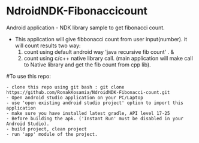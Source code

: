 # NdroidNDK-Fibonaccicount
Android application - NDK library sample to get fibonacci count.

- This application will give fibbonacci count from user input(number). 
 it will count results two way: 
  1. count using default android way 'java recursive fib count' . & 
  2. count using c/c++ native library call. (main application will make call to Native library and get the fib count from cpp lib).
  
  
  
 #To use this repo: 
  
    - clone this repo using git bash : git clone https://github.com/RonakKosamia/NdroidNDK-Fibonacci-count.git
    - Open android studio application on your PC/Laptop
    - use 'open existing android studio project' option to import this application
    - make sure you have installed latest gradle, API level 17-25
    - Before building the apk. ('Instant Run' must be disabled in your Android Studio).
    - build project, clean project
    - run 'app' module of the project.
